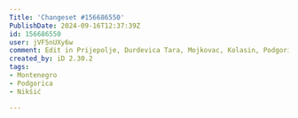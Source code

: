 ```yaml
---
Title: 'Changeset #156686550'
PublishDate: 2024-09-16T12:37:39Z
id: 156686550
user: jVF5nUXy6w
comment: Edit in Prijepolje, Durdevica Tara, Mojkovac, Kolasin, Podgorica, Panari, Dodosi, Rijeka Crnoviceva, Virpazar.
created_by: iD 2.30.2
tags:
- Montenegro
- Podgorica
- Nikšić

---
```

